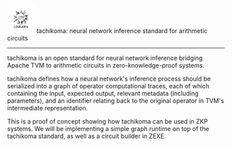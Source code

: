 <img src=https://raw.githubusercontent.com/zk-ml/linear-a-site/main/logo/linear-a-logo.png width=64/> tachikoma: neural network inference standard for arithmetic circuits


---------------

tachikoma is an open standard for neural network inference bridging Apache TVM to arithmetic circuits in zero-knowledge-proof systems. 

tachikoma defines how a neural network's inference process should be serialized into a graph of operator computational traces, each of which containing the input, expected output, relevant metadata (including parameters), and an identifier relating back to the original operator in TVM's intermediate representation.

This is a proof of concept showing how tachikoma can be used in ZKP systems. We will be implementing a simple graph runtime on top of the tachikoma standard, as well as a circuit builder in ZEXE.
